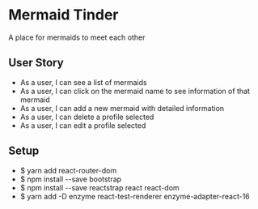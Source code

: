 # Mermaid Tinder
A place for mermaids to meet each other

## User Story
- As a user, I can see a list of mermaids
- As a user, I can click on the mermaid name to see information of that mermaid
- As a user, I can add a new mermaid with detailed information
- As a user, I can delete a profile selected
- As a user, I can edit a profile selected

## Setup
- $ yarn add react-router-dom
- $ npm install --save bootstrap
- $ npm install --save reactstrap react react-dom
- $ yarn add -D enzyme react-test-renderer enzyme-adapter-react-16
